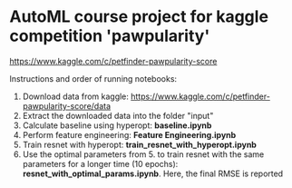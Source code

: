 # AutoML course project for kaggle competition 'pawpularity'

https://www.kaggle.com/c/petfinder-pawpularity-score

Instructions and order of running notebooks:
1. Download data from kaggle: https://www.kaggle.com/c/petfinder-pawpularity-score/data
2. Extract the downloaded data into the folder "input"
3. Calculate baseline using hyperopt: **baseline.ipynb**
4. Perform feature engineering:  **Feature Engineering.ipynb**
5. Train resnet with hyperopt: **train_resnet_with_hyperopt.ipynb**
6. Use the optimal parameters from 5. to train resnet with the same parameters for a longer time (10 epochs): **resnet_with_optimal_params.ipynb**. Here, the final RMSE is reported


